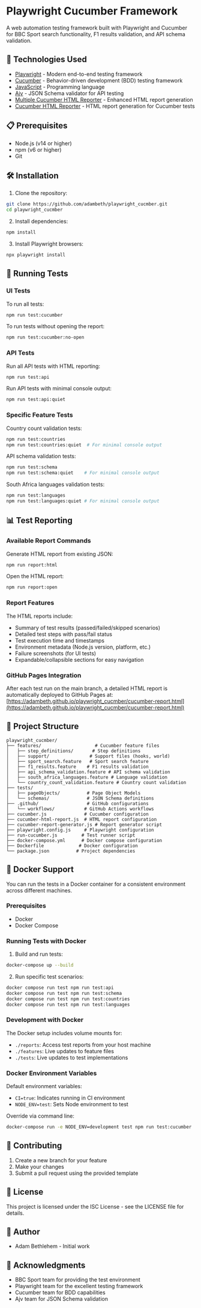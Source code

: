 # Playwright Cucumber Framework

A web automation testing framework built with Playwright and Cucumber for BBC Sport search functionality, F1 results validation, and API schema validation.

## 🚀 Technologies Used

- [Playwright](https://playwright.dev/) - Modern end-to-end testing framework
- [Cucumber](https://cucumber.io/) - Behavior-driven development (BDD) testing framework
- [JavaScript](https://developer.mozilla.org/en-US/docs/Web/JavaScript) - Programming language
- [Ajv](https://ajv.js.org/) - JSON Schema validator for API testing
- [Multiple Cucumber HTML Reporter](https://github.com/wswebcreation/multiple-cucumber-html-reporter) - Enhanced HTML report generation
- [Cucumber HTML Reporter](https://github.com/gkushang/cucumber-html-reporter) - HTML report generation for Cucumber tests

## 📋 Prerequisites

- Node.js (v14 or higher)
- npm (v6 or higher)
- Git

## 🛠️ Installation

1. Clone the repository:

```bash
git clone https://github.com/adambeth/playwright_cucmber.git
cd playwright_cucmber
```

2. Install dependencies:

```bash
npm install
```

3. Install Playwright browsers:

```bash
npx playwright install
```

## 🧪 Running Tests

### UI Tests

To run all tests:

```bash
npm run test:cucumber
```

To run tests without opening the report:

```bash
npm run test:cucumber:no-open
```

### API Tests

Run all API tests with HTML reporting:

```bash
npm run test:api
```

Run API tests with minimal console output:

```bash
npm run test:api:quiet
```

### Specific Feature Tests

Country count validation tests:

```bash
npm run test:countries
npm run test:countries:quiet  # For minimal console output
```

API schema validation tests:

```bash
npm run test:schema
npm run test:schema:quiet    # For minimal console output
```

South Africa languages validation tests:

```bash
npm run test:languages
npm run test:languages:quiet # For minimal console output
```

## 📊 Test Reporting

### Available Report Commands

Generate HTML report from existing JSON:

```bash
npm run report:html
```

Open the HTML report:

```bash
npm run report:open
```

### Report Features

The HTML reports include:

- Summary of test results (passed/failed/skipped scenarios)
- Detailed test steps with pass/fail status
- Test execution time and timestamps
- Environment metadata (Node.js version, platform, etc.)
- Failure screenshots (for UI tests)
- Expandable/collapsible sections for easy navigation

### GitHub Pages Integration

After each test run on the main branch, a detailed HTML report is automatically deployed to GitHub Pages at:
[https://adambeth.github.io/playwright_cucmber/cucumber-report.html](https://adambeth.github.io/playwright_cucmber/cucumber-report.html)

## 📁 Project Structure

```
playwright_cucmber/
├── features/                    # Cucumber feature files
│   ├── step_definitions/       # Step definitions
│   ├── support/               # Support files (hooks, world)
│   ├── sport_search.feature   # Sport search feature
│   ├── f1_results.feature    # F1 results validation
│   ├── api_schema_validation.feature # API schema validation
│   ├── south_africa_languages.feature # Language validation
│   └── country_count_validation.feature # Country count validation
├── tests/
│   ├── pageObjects/          # Page Object Models
│   └── schemas/              # JSON Schema definitions
├── .github/                  # GitHub configurations
│   └── workflows/           # GitHub Actions workflows
├── cucumber.js              # Cucumber configuration
├── cucumber-html-report.js  # HTML report configuration
├── cucumber-report-generator.js # Report generator script
├── playwright.config.js     # Playwright configuration
├── run-cucumber.js         # Test runner script
├── docker-compose.yml      # Docker compose configuration
├── Dockerfile             # Docker configuration
└── package.json          # Project dependencies
```

## 🐳 Docker Support

You can run the tests in a Docker container for a consistent environment across different machines.

### Prerequisites

- Docker
- Docker Compose

### Running Tests with Docker

1. Build and run tests:

```bash
docker-compose up --build
```

2. Run specific test scenarios:

```bash
docker compose run test npm run test:api
docker compose run test npm run test:schema
docker compose run test npm run test:countries
docker compose run test npm run test:languages
```

### Development with Docker

The Docker setup includes volume mounts for:

- `./reports`: Access test reports from your host machine
- `./features`: Live updates to feature files
- `./tests`: Live updates to test implementations

### Docker Environment Variables

Default environment variables:

- `CI=true`: Indicates running in CI environment
- `NODE_ENV=test`: Sets Node environment to test

Override via command line:

```bash
docker-compose run -e NODE_ENV=development test npm run test:cucumber
```

## 📝 Contributing

1. Create a new branch for your feature
2. Make your changes
3. Submit a pull request using the provided template

## 📄 License

This project is licensed under the ISC License - see the LICENSE file for details.

## 👥 Author

- Adam Bethlehem - Initial work

## 🙏 Acknowledgments

- BBC Sport team for providing the test environment
- Playwright team for the excellent testing framework
- Cucumber team for BDD capabilities
- Ajv team for JSON Schema validation
